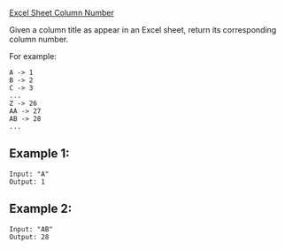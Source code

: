 [Excel Sheet Column Number](https://leetcode.com/problems/excel-sheet-column-number/)

Given a column title as appear in an Excel sheet, return its corresponding column number.

For example:

    A -> 1
    B -> 2
    C -> 3
    ...
    Z -> 26
    AA -> 27
    AB -> 28 
    ...
## Example 1:

```
Input: "A"
Output: 1
```

## Example 2:

```
Input: "AB"
Output: 28
```
